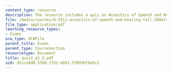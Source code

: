 ```yaml
---
content_type: resource
description: The resource includes a quiz on Acoustics of Speech and Hearing.
file: /media/courses/6-551j-acoustics-of-speech-and-hearing-fall-2004/d51cd4d853087232e6615f893bf0a5c1_quiz2_q1_5.pdf
file_type: application/pdf
learning_resource_types:
- Exams
ocw_type: OCWFile
parent_title: Exams
parent_type: CourseSection
resourcetype: Document
title: quiz2_q1_5.pdf
uid: d51cd4d8-5308-7232-e661-5f893bf0a5c1
---
```


